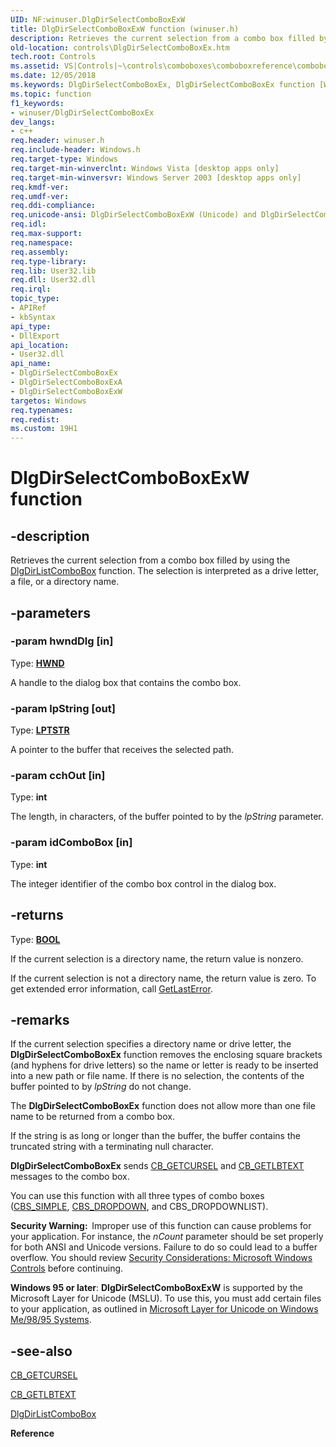 ```yaml
---
UID: NF:winuser.DlgDirSelectComboBoxExW
title: DlgDirSelectComboBoxExW function (winuser.h)
description: Retrieves the current selection from a combo box filled by using the DlgDirListComboBox function. The selection is interpreted as a drive letter, a file, or a directory name.
old-location: controls\DlgDirSelectComboBoxEx.htm
tech.root: Controls
ms.assetid: VS|Controls|~\controls\comboboxes\comboboxreference\comboboxfunctions\dlgdirselectcomboboxex.htm
ms.date: 12/05/2018
ms.keywords: DlgDirSelectComboBoxEx, DlgDirSelectComboBoxEx function [Windows Controls], DlgDirSelectComboBoxExA, DlgDirSelectComboBoxExW, _win32_DlgDirSelectComboBoxEx, _win32_DlgDirSelectComboBoxEx_cpp, controls.DlgDirSelectComboBoxEx, controls._win32_DlgDirSelectComboBoxEx, winuser/DlgDirSelectComboBoxEx, winuser/DlgDirSelectComboBoxExA, winuser/DlgDirSelectComboBoxExW
ms.topic: function
f1_keywords:
- winuser/DlgDirSelectComboBoxEx
dev_langs:
- c++
req.header: winuser.h
req.include-header: Windows.h
req.target-type: Windows
req.target-min-winverclnt: Windows Vista [desktop apps only]
req.target-min-winversvr: Windows Server 2003 [desktop apps only]
req.kmdf-ver: 
req.umdf-ver: 
req.ddi-compliance: 
req.unicode-ansi: DlgDirSelectComboBoxExW (Unicode) and DlgDirSelectComboBoxExA (ANSI)
req.idl: 
req.max-support: 
req.namespace: 
req.assembly: 
req.type-library: 
req.lib: User32.lib
req.dll: User32.dll
req.irql: 
topic_type:
- APIRef
- kbSyntax
api_type:
- DllExport
api_location:
- User32.dll
api_name:
- DlgDirSelectComboBoxEx
- DlgDirSelectComboBoxExA
- DlgDirSelectComboBoxExW
targetos: Windows
req.typenames: 
req.redist: 
ms.custom: 19H1
---
```


# DlgDirSelectComboBoxExW function


## -description


Retrieves the current selection from a combo box filled by using the <a href="https://docs.microsoft.com/windows/desktop/api/winuser/nf-winuser-dlgdirlistcomboboxa">DlgDirListComboBox</a> function. The selection is interpreted as a drive letter, a file, or a directory name. 


## -parameters




### -param hwndDlg [in]

Type: <b><a href="https://docs.microsoft.com/windows/desktop/WinProg/windows-data-types">HWND</a></b>

A handle to the dialog box that contains the combo box. 


### -param lpString [out]

Type: <b><a href="https://docs.microsoft.com/windows/desktop/WinProg/windows-data-types">LPTSTR</a></b>

A pointer to the buffer that receives the selected path. 


### -param cchOut [in]

Type: <b>int</b>

The length, in characters, of the buffer pointed to by the <i>lpString</i> parameter. 


### -param idComboBox [in]

Type: <b>int</b>

The integer identifier of the combo box control in the dialog box. 


## -returns



Type: <b><a href="https://docs.microsoft.com/windows/desktop/WinProg/windows-data-types">BOOL</a></b>

If the current selection is a directory name, the return value is nonzero.
                
                    

If the current selection is not a directory name, the return value is zero. To get extended error information, call <a href="https://docs.microsoft.com/windows/desktop/api/errhandlingapi/nf-errhandlingapi-getlasterror">GetLastError</a>. 




## -remarks



If the current selection specifies a directory name or drive letter, the <b>DlgDirSelectComboBoxEx</b> function removes the enclosing square brackets (and hyphens for drive letters) so the name or letter is ready to be inserted into a new path or file name. If there is no selection, the contents of the buffer pointed to by <i>lpString</i> do not change.

The <b>DlgDirSelectComboBoxEx</b> function does not allow more than one file name to be returned from a combo box. 

If the string is as long or longer than the buffer, the buffer contains the truncated string with a terminating null character.

<b>DlgDirSelectComboBoxEx</b> sends <a href="https://docs.microsoft.com/windows/desktop/Controls/cb-getcursel">CB_GETCURSEL</a> and <a href="https://docs.microsoft.com/windows/desktop/Controls/cb-getlbtext">CB_GETLBTEXT</a> messages to the combo box. 

You can use this function with all three types of combo boxes (<a href="https://docs.microsoft.com/windows/desktop/Controls/combo-box-styles">CBS_SIMPLE</a>, <a href="https://docs.microsoft.com/windows/desktop/Controls/combo-box-styles">CBS_DROPDOWN</a>, and CBS_DROPDOWNLIST). 

<b>Security Warning:  </b>Improper use of this function can cause problems for your application. For instance, the <i>nCount</i> parameter should be set properly for both ANSI and Unicode versions. Failure to do so could lead to a buffer overflow. You should review <a href="https://docs.microsoft.com/windows/desktop/Controls/sec-comctls">Security Considerations: Microsoft Windows Controls</a> before continuing.

<b>Windows 95 or later</b>: <b>DlgDirSelectComboBoxExW</b> is supported by the Microsoft Layer for Unicode (MSLU). To use this, you must add certain files to your application, as outlined in <a href="http://go.microsoft.com/fwlink/p/?linkid=198351">Microsoft Layer for Unicode on Windows Me/98/95 Systems</a>.




## -see-also




<a href="https://docs.microsoft.com/windows/desktop/Controls/cb-getcursel">CB_GETCURSEL</a>



<a href="https://docs.microsoft.com/windows/desktop/Controls/cb-getlbtext">CB_GETLBTEXT</a>



<a href="https://docs.microsoft.com/windows/desktop/api/winuser/nf-winuser-dlgdirlistcomboboxa">DlgDirListComboBox</a>



<b>Reference</b>
 

 

